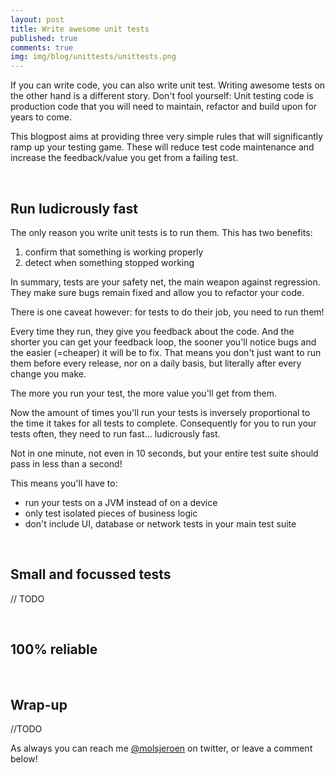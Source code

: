 ```yaml
---
layout: post
title: Write awesome unit tests
published: true
comments: true
img: img/blog/unittests/unittests.png
---
```

If you can write code, you can also write unit test. Writing awesome tests on the other hand is a different story. Don't fool yourself: Unit testing code is production code that you will need to maintain, refactor and build upon for years to come.

This blogpost aims at providing three very simple rules that will significantly ramp up your testing game. These will reduce test code maintenance and increase the feedback/value you get from a failing test.

<br>

## Run ludicrously fast
The only reason you write unit tests is to run them. This has two benefits:

1. confirm that something is working properly
2. detect when something stopped working

In summary, tests are your safety net, the main weapon against regression. They make sure bugs remain fixed and allow you to refactor your code.

There is one caveat however: for tests to do their job, you need to run them!

Every time they run, they give you feedback about the code. And the shorter you can get your feedback loop, the sooner you'll notice bugs and the easier (=cheaper) it will be to fix. That means you don't just want to run them before every release, nor on a daily basis, but literally after every change you make.

The more you run your test, the more value you'll get from them.

Now the amount of times you'll run your tests is inversely proportional to the time it takes for all tests to complete. Consequently for you to run your tests often, they need to run fast... ludicrously fast.

Not in one minute, not even in 10 seconds, but your entire test suite should pass in less than a second!

This means you'll have to:

- run your tests on a JVM instead of on a device
- only test isolated pieces of business logic
- don't include UI, database or network tests in your main test suite

<br>

## Small and focussed tests
// TODO

<br>

## 100% reliable

<br>

## Wrap-up
//TODO

As always you can reach me [@molsjeroen](https://twitter.com/molsjeroen) on twitter, or leave a comment below!
